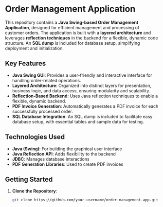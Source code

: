 # Order Management Application

This repository contains a **Java Swing-based Order Management Application**, designed for efficient management and processing of customer orders. The application is built with a **layered architecture** and leverages **reflection techniques** in the backend for a flexible, dynamic code structure. An **SQL dump** is included for database setup, simplifying deployment and initialization.

## Key Features

- **Java Swing GUI**: Provides a user-friendly and interactive interface for handling order-related operations.
- **Layered Architecture**: Organized into distinct layers for presentation, business logic, and data access, ensuring modularity and scalability.
- **Reflection-Based Backend**: Uses Java reflection techniques to enable a flexible, dynamic backend.
- **PDF Invoice Generation**: Automatically generates a PDF invoice for each successfully processed order.
- **SQL Database Integration**: An SQL dump is included to facilitate easy database setup, with essential tables and sample data for testing.

## Technologies Used

- **Java (Swing)**: For building the graphical user interface
- **Java Reflection API**: Adds flexibility to the backend
- **JDBC**: Manages database interactions
- **PDF Generation Libraries**: Used to create PDF invoices

## Getting Started

1. **Clone the Repository**:
   ```bash
   git clone https://github.com/your-username/order-management-app.git

